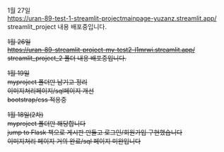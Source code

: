 1월 27일  
https://uran-89-test-1-streamlit-projectmainpage-yuzanz.streamlit.app/  
streamlit_project 내용 배포중입니다.

~~1월 26일  
https://uran-89-streamlit-project-my-test2-l1mrwi.streamlit.app/  
streamlit_project_2 폴더 내용 배포중입니다.~~

~~1월 19일  
myproject 폴더만 남기고 정리  
이미지처리페이지/sql페이지 개선  
bootstrap/css 적용중~~

~~1월 18일(2차)  
myproject 폴더만 해당합니다   
jump to Flask 책으로 게시판 만들고 로그인/회원가입 구현했습니다   
이미지처리 페이지 거의 완료/sql 페이지 미완입니다~~
